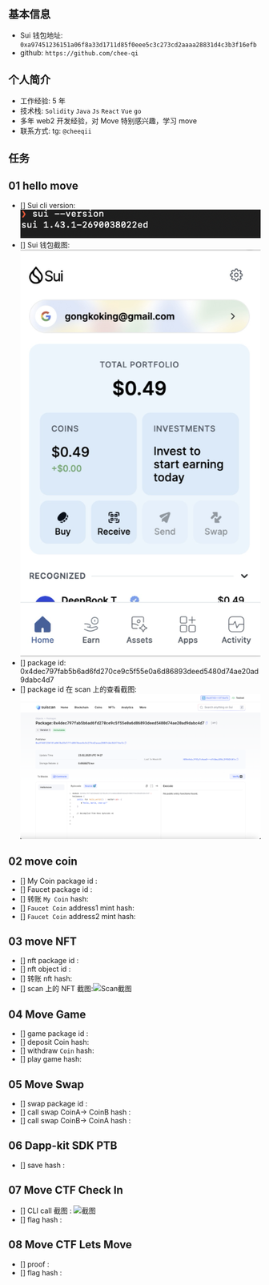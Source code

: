 ## 基本信息

- Sui 钱包地址: `0xa97451236151a06f8a33d1711d85f0eee5c3c273cd2aaaa28831d4c3b3f16efb`
- github: `https://github.com/chee-qi`

## 个人简介

- 工作经验: 5 年
- 技术栈: `Solidity` `Java` `Js` `React` `Vue` `go`
- 多年 web2 开发经验，对 Move 特别感兴趣，学习 move
- 联系方式: tg: `@cheeqii`

## 任务

## 01 hello move

- [] Sui cli version:![alt text](images/task1d.png)
- [] Sui 钱包截图: ![Sui钱包截图](./images/task1w.png)
- [] package id:
  0x4dec797fab5b6ad6fd270ce9c5f55e0a6d86893deed5480d74ae20ad9dabc4d7
- [] package id 在 scan 上的查看截图:![Scan截图](./images/task1a.png)

## 02 move coin

- [] My Coin package id :
- [] Faucet package id :
- [] 转账 `My Coin` hash:
- [] `Faucet Coin` address1 mint hash:
- [] `Faucet Coin` address2 mint hash:

## 03 move NFT

- [] nft package id :
- [] nft object id :
- [] 转账 nft hash:
- [] scan 上的 NFT 截图:![Scan截图](./images/你的图片地址)

## 04 Move Game

- [] game package id :
- [] deposit Coin hash:
- [] withdraw `Coin` hash:
- [] play game hash:

## 05 Move Swap

- [] swap package id :
- [] call swap CoinA-> CoinB hash :
- [] call swap CoinB-> CoinA hash :

## 06 Dapp-kit SDK PTB

- [] save hash :

## 07 Move CTF Check In

- [] CLI call 截图 : ![截图](./images/你的图片地址)
- [] flag hash :

## 08 Move CTF Lets Move

- [] proof :
- [] flag hash :
